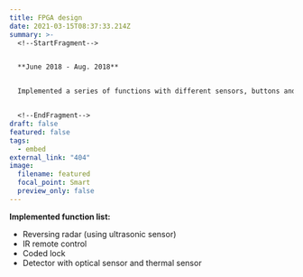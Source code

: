 ```yaml
---
title: FPGA design
date: 2021-03-15T08:37:33.214Z
summary: >-
  <!--StartFragment-->


  **June 2018 - Aug. 2018**


  Implemented a series of functions with different sensors, buttons and LED display.


  <!--EndFragment-->
draft: false
featured: false
tags:
  - embed
external_link: "404"
image:
  filename: featured
  focal_point: Smart
  preview_only: false
---
```

<!--StartFragment-->

**Implemented function list:**

* Reversing radar (using ultrasonic sensor)
* IR remote control
* Coded lock
* Detector with optical sensor and thermal sensor

<!--EndFragment-->